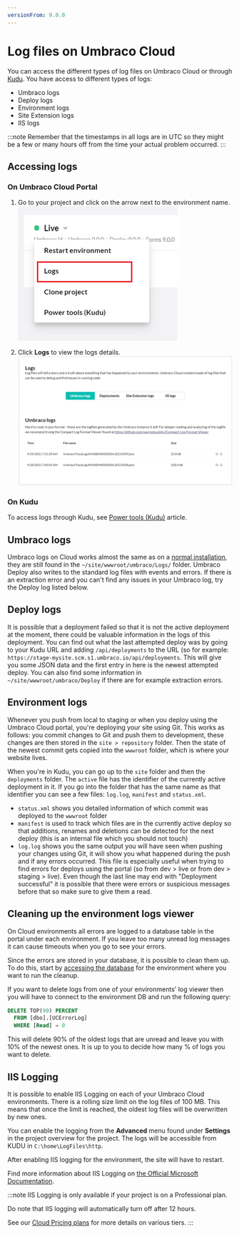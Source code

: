 ```yaml
---
versionFrom: 9.0.0
---
```


# Log files on Umbraco Cloud

You can access the different types of log files on Umbraco Cloud or through [Kudu](../../Set-Up/Power-Tools). You have access to different types of logs:

* Umbraco logs
* Deploy logs
* Environment logs
* Site Extension logs
* IIS logs

:::note
 Remember that the timestamps in all logs are in UTC so they might be a few or many hours off from the time your actual problem occurred.
:::

## Accessing logs

### On Umbraco Cloud Portal

1. Go to your project and click on the arrow next to the environment name.
    ![Logs on Cloud](images/logs.png)

2. Click **Logs** to view the logs details.
    ![Logs on Cloud](images/logs-table.png)

### On Kudu

To access logs through Kudu, see [Power tools (Kudu)](../../Set-Up/Power-Tools) article.

## Umbraco logs

Umbraco logs on Cloud works almost the same as on a [normal installation](../../../Getting-Started/Code/Debugging/#logging), they are still found in the `~/site/wwwroot/umbraco/Logs/` folder. Umbraco Deploy also writes to the standard log files with events and errors. If there is an extraction error and you can't find any issues in your Umbraco log, try the Deploy log listed below.

## Deploy logs

It is possible that a deployment failed so that it is not the active deployment at the moment, there could be valuable information in the logs of this deployment. You can find out what the last attempted deploy was by going to your Kudu URL and adding `/api/deployments` to the URL (so for example: `https://stage-mysite.scm.s1.umbraco.io/api/deployments`. This will give you some JSON data and the first entry in here is the newest attempted deploy.
You can also find some information in `~/site/wwwroot/umbraco/Deploy` if there are for example extraction errors.

## Environment logs

Whenever you push from local to staging or when you deploy using the Umbraco Cloud portal, you're deploying your site using Git. This works as follows: you commit changes to Git and push them to development, these changes are then stored in the `site > repository` folder. Then the state of the newest commit gets copied into the `wwwroot` folder, which is where your website lives.

When you're in Kudu, you can go up to the `site` folder and then the `deployments` folder. The `active` file has the identifier of the currently active deployment in it. If you go into the folder that has the same name as that identifier you can see a few files: `log.log`, `manifest` and `status.xml`.

* `status.xml` shows you detailed information of which commit was deployed to the `wwwroot` folder
* `manifest` is used to track which files are in the currently active deploy so that additions, renames and deletions can be detected for the next deploy (this is an internal file which you should not touch)
* `log.log` shows you the same output you will have seen when pushing your changes using Git, it will show you what happened during the push and if any errors occurred. This file is especially useful when trying to find errors for deploys using the portal (so from dev > live or from dev > staging > live). Even though the last line may end with "Deployment successful" it is possible that there were errors or suspicious messages before that so make sure to give them a read.

## Cleaning up the environment logs viewer

On Cloud environments all errors are logged to a database table in the portal under each environment. If you leave too many unread log messages it can cause timeouts when you go to see your errors.

Since the errors are stored in your database, it is possible to clean them up. To do this, start by [accessing the database](../../Databases/Cloud-Database) for the environment where you want to run the cleanup.

If you want to delete logs from one of your environments' log viewer then you will have to connect to the environment DB and run the following query:

```sql
DELETE TOP(90) PERCENT
  FROM [dbo].[UCErrorLog]
  WHERE [Read] = 0
```

This will delete 90% of the oldest logs that are unread and leave you with 10% of the newest ones. It is up to you to decide how many % of logs you want to delete.

## IIS Logging

It is possible to enable IIS Logging on each of your Umbraco Cloud environments. There is a rolling size limit on the log files of 100 MB. This means that once the limit is reached, the oldest log files will be overwritten by new ones.

You can enable the logging from the **Advanced** menu found under **Settings** in the project overview for the project. The logs will be accessible from KUDU in `C:\home\LogFiles\http`.

After enabling IIS logging for the environment, the site will have to restart.

Find more information about IIS Logging on [the Official Microsoft Documentation](https://docs.microsoft.com/en-us/iis/configuration/system.webserver/httplogging).

:::note
IIS Logging is only available if your project is on a Professional plan.

Do note that IIS logging will automatically turn off after 12 hours.

See our [Cloud Pricing plans](https://umbraco.com/umbraco-cloud-pricing/) for more details on various tiers.
:::

